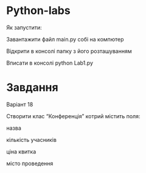 # Python-labs

 Як запустити:

 Завантажити файл main.py собі на компютер

 Відкрити в консолі папку з його розташуванням

 Вписати в консолі python Lab1.py

# Завдання

 Варіант 18
 
 Створити клас “Конференція”  котрий містить поля:
 
 назва
 
 кількість учасників
 
 ціна квитка
 
 місто проведення
